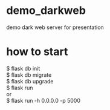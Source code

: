 # demo_darkweb
demo dark web server for presentation

# how to start
$ flask db init  
$ flask db migrate  
$ flask db upgrade  
$ flask run  
or  
$ flask run -h 0.0.0.0 -p 5000  
